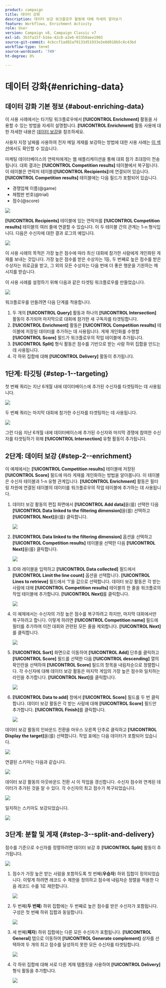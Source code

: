 ```yaml
---
product: campaign
title: 데이터 강화
description: 데이터 보강 워크플로우 활동에 대해 자세히 알아보기
feature: Workflows, Enrichment Activity
role: User
version: Campaign v8, Campaign Classic v7
exl-id: 3b3fa15f-b16e-42c8-a2e6-03350aee1903
source-git-commit: 4cbccf1ad02af9133d51933e3e0d010b5c8c43bd
workflow-type: tm+mt
source-wordcount: '749'
ht-degree: 0%

---
```


# 데이터 강화{#enriching-data}



## 데이터 강화 기본 정보 {#about-enriching-data}

이 사용 사례에서는 타기팅 워크플로우에서 **[!UICONTROL Enrichment]** 활동을 사용할 수 있는 방법을 자세히 설명합니다. **[!UICONTROL Enrichment]** 활동 사용에 대한 자세한 내용은 [데이터 보강](enrichment.md)을 참조하세요.

사용자 지정 날짜를 사용하여 전자 메일 게재를 보강하는 방법에 대한 사용 사례는 [이 섹션](email-enrichment-with-custom-date-fields.md)에서도 확인할 수 있습니다.

마케팅 데이터베이스의 연락처에게는 웹 애플리케이션을 통해 대회 참가 초대장이 전송됩니다. 대회 결과는 **[!UICONTROL Competition results]** 테이블에서 복구됩니다. 이 테이블은 연락처 테이블(**[!UICONTROL Recipients]**)에 연결되어 있습니다. **[!UICONTROL Competition results]** 테이블에는 다음 필드가 포함되어 있습니다.

* 경쟁업체 이름(@game)
* 체험판 번호(@trial)
* 점수(@score)

![](assets/uc1_enrich_1.png)

**[!UICONTROL Recipients]** 테이블에 있는 연락처를 **[!UICONTROL Competition results]** 테이블의 여러 줄에 연결할 수 있습니다. 이 두 테이블 간의 관계는 1-n 형식입니다. 다음은 수신자에 대한 결과 로그의 예입니다.

![](assets/uc1_enrich_2.png)

이 사용 사례의 목적은 가장 높은 점수에 따라 최신 대회에 참가한 사람에게 개인화된 게재를 보내는 것입니다. 가장 높은 점수를 받은 수상자는 1등, 두 번째로 높은 점수를 받은 수상자는 위로금을 받고, 그 외의 모든 수상자는 다음 번에 더 좋은 행운을 기원하는 메시지를 받습니다.

이 사용 사례를 설정하기 위해 다음과 같은 타겟팅 워크플로우를 만들었습니다.

![](assets/uc1_enrich_3.png)

워크플로우를 만들려면 다음 단계를 적용합니다.

1. 두 개의 **[!UICONTROL Query]** 활동과 하나의 **[!UICONTROL Intersection]** 활동이 추가되어 마지막으로 대회에 참가한 새 구독자를 타겟팅합니다.
1. **[!UICONTROL Enrichment]** 활동은 **[!UICONTROL Competition results]** 테이블에 저장된 데이터를 추가하는 데 사용됩니다. 게재 개인화를 수행할 **[!UICONTROL Score]** 필드가 워크플로우의 작업 테이블에 추가됩니다.
1. **[!UICONTROL Split]** 형식 활동은 점수를 기반으로 받는 사람 하위 집합을 만드는 데 사용됩니다.
1. 각 하위 집합에 대해 **[!UICONTROL Delivery]** 활동이 추가됩니다.

## 1단계: 타깃팅 {#step-1--targeting}

첫 번째 쿼리는 지난 6개월 내에 데이터베이스에 추가된 수신자를 타겟팅하는 데 사용됩니다.

![](assets/uc1_enrich_4.png)

두 번째 쿼리는 마지막 대회에 참가한 수신자를 타겟팅하는 데 사용됩니다.

![](assets/uc1_enrich_5.png)

그런 다음 지난 6개월 내에 데이터베이스에 추가된 수신자와 마지막 경쟁에 참여한 수신자를 타겟팅하기 위해 **[!UICONTROL Intersection]** 유형 활동이 추가됩니다.

## 2단계: 데이터 보강 {#step-2--enrichment}

이 예제에서는 **[!UICONTROL Competition results]** 테이블에 저장된 **[!UICONTROL Score]** 필드에 따라 게재를 개인화하는 방법을 알아봅니다. 이 테이블은 수신자 테이블과 1-n 유형 관계입니다. **[!UICONTROL Enrichment]** 활동은 필터링 차원에 연결된 테이블의 데이터를 워크플로우의 작업 테이블에 추가하는 데 사용됩니다.

1. 데이터 보강 활동의 편집 화면에서 **[!UICONTROL Add data]**&#x200B;을(를) 선택한 다음 **[!UICONTROL Data linked to the filtering dimension]**&#x200B;을(를) 선택하고 **[!UICONTROL Next]**&#x200B;을(를) 클릭합니다.

   ![](assets/uc1_enrich_6.png)

1. **[!UICONTROL Data linked to the filtering dimension]** 옵션을 선택하고 **[!UICONTROL Competition results]** 테이블을 선택한 다음 **[!UICONTROL Next]**&#x200B;을(를) 클릭합니다.

   ![](assets/uc1_enrich_7.png)

1. ID와 레이블을 입력하고 **[!UICONTROL Data collected]** 필드에서 **[!UICONTROL Limit the line count]** 옵션을 선택합니다. **[!UICONTROL Lines to retrieve]** 필드에서 &#39;1&#39;을 값으로 선택합니다. 데이터 보강 활동은 각 받는 사람에 대해 **[!UICONTROL Competition results]** 테이블의 한 줄을 워크플로의 작업 테이블에 추가합니다. **[!UICONTROL Next]**&#x200B;를 클릭합니다.

   ![](assets/uc1_enrich_8.png)

1. 이 예제에서는 수신자의 가장 높은 점수를 복구하려고 하지만, 마지막 대회에서만 복구하려고 합니다. 이렇게 하려면 **[!UICONTROL Competition name]** 필드에 필터를 추가하여 이전 대회와 관련된 모든 줄을 제외합니다. **[!UICONTROL Next]**&#x200B;를 클릭합니다.

   ![](assets/uc1_enrich_9.png)

1. **[!UICONTROL Sort]** 화면으로 이동하여 **[!UICONTROL Add]** 단추를 클릭하고 **[!UICONTROL Score]** 필드를 선택한 다음 **[!UICONTROL descending]** 열의 확인란을 선택하여 **[!UICONTROL Score]** 필드의 항목을 내림차순으로 정렬합니다. 각 수신자에 대해 데이터 보강 활동은 마지막 게임의 가장 높은 점수와 일치하는 라인을 추가합니다. **[!UICONTROL Next]**&#x200B;를 클릭합니다.

   ![](assets/uc1_enrich_10.png)

1. **[!UICONTROL Data to add]** 창에서 **[!UICONTROL Score]** 필드를 두 번 클릭합니다. 데이터 보강 활동은 각 받는 사람에 대해 **[!UICONTROL Score]** 필드만 추가합니다. **[!UICONTROL Finish]**&#x200B;를 클릭합니다.

   ![](assets/uc1_enrich_11.png)

데이터 보강 활동의 인바운드 전환을 마우스 오른쪽 단추로 클릭하고 **[!UICONTROL Display the target]**&#x200B;을(를) 선택합니다. 작업 표에는 다음 데이터가 포함되어 있습니다.

![](assets/uc1_enrich_13.png)

연결된 스키마는 다음과 같습니다.

![](assets/uc1_enrich_15.png)

데이터 보강 활동의 아웃바운드 전환 시 이 작업을 갱신합니다. 수신자 점수와 연계된 데이터가 추가된 것을 알 수 있다. 각 수신자의 최고 점수가 복구되었습니다.

![](assets/uc1_enrich_12.png)

일치하는 스키마도 보강되었습니다.

![](assets/uc1_enrich_14.png)

## 3단계: 분할 및 게재 {#step-3--split-and-delivery}

점수를 기준으로 수신자를 정렬하려면 데이터 보강 후 **[!UICONTROL Split]** 활동이 추가됩니다.

![](assets/uc1_enrich_18.png)

1. 점수가 가장 높은 받는 사람을 포함하도록 첫 번째(**우승자**) 하위 집합이 정의되었습니다. 이렇게 하려면 레코드 수 제한을 정의하고 점수에 내림차순 정렬을 적용한 다음 레코드 수를 1로 제한합니다.

   ![](assets/uc1_enrich_16.png)

1. 두 번째(**두 번째**) 하위 집합에는 두 번째로 높은 점수를 받은 수신자가 포함됩니다. 구성은 첫 번째 하위 집합과 동일합니다.

   ![](assets/uc1_enrich_17.png)

1. 세 번째(**패자**) 하위 집합에는 다른 모든 수신자가 포함됩니다. **[!UICONTROL General]** 탭으로 이동하여 **[!UICONTROL Generate complement]** 상자를 선택하여 두 개의 최고 점수를 달성하지 못한 모든 수신자를 타겟팅합니다.

   ![](assets/uc1_enrich_19.png)

1. 각 하위 집합에 대해 서로 다른 게재 템플릿을 사용하여 **[!UICONTROL Delivery]** 형식 활동을 추가합니다.

   ![](assets/uc1_enrich_20.png)
